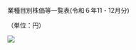業種目別株価等一覧表(令和６年11・12月分)

（単位：円）

![](https://www.nta.go.jp/tmp/adb05a27-e0cc-46c6-b144-45abec1350bf/images/27b9adeafe18de8c92eecc757b63b2e22a232fe7badb09de3b6422a3d7c527c2.jpg)